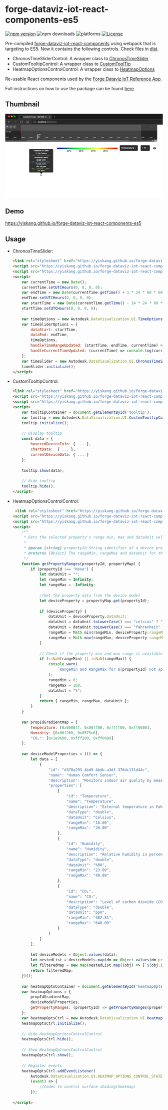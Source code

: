 # forge-dataviz-iot-react-components-es5

[![npm version](https://badge.fury.io/js/forge-dataviz-iot-react-components.svg)](https://badge.fury.io/js/forge-dataviz-iot-react-components)
![npm downloads](https://img.shields.io/npm/dw/forge-dataviz-iot-react-components.svg)
![platforms](https://img.shields.io/badge/platform-windows%20%7C%20osx%20%7C%20linux-lightgray.svg)
[![License](https://img.shields.io/badge/License-Apache%202.0-blue.svg)](https://opensource.org/licenses/Apache-2.0)

Pre-compiled [forge-dataviz-iot-react-components](https://github.com/Autodesk-Forge/forge-dataviz-iot-react-components) using webpack that is targeting to ES5. Now it contains the following controls. Check files in [dist](dist).

- ChronosTimeSliderControl: A wrapper class to [ChronosTimeSlider](https://github.com/Autodesk-Forge/forge-dataviz-iot-react-components/blob/main/client/components/ChronosTimeSlider.jsx)
- CustomTooltipControl: A wrapper class to [CustomToolTip](https://github.com/Autodesk-Forge/forge-dataviz-iot-react-components/blob/main/client/components/CustomToolTip.jsx)
- HeatmapOptionsControlControl: A wrapper class to [HeatmapOptions](https://github.com/Autodesk-Forge/forge-dataviz-iot-react-components/blob/main/client/components/HeatmapOptions.jsx)

Re-usable React components used by the [Forge Dataviz IoT Reference App](https://github.com/Autodesk-Forge/forge-dataviz-iot-reference-app).

Full instructions on how to use the package can be found [here](https://forge.autodesk.com/en/docs/dataviz/v1/developers_guide/npm_packages/react_components/)

## Thumbnail

![thumbnail](thumbnail.png)

## Demo

https://yiskang.github.io/forge-dataviz-iot-react-components-es5

## Usage

- ChronosTimeSlider:

    ```html
    <link rel="stylesheet" href="https://yiskang.github.io/forge-dataviz-iot-react-components-es5/dist/timeslider.css" type="text/css">
    <script src="https://yiskang.github.io/forge-dataviz-iot-react-components-es5/dist/vendor.js"></script>
    <script src="https://yiskang.github.io/forge-dataviz-iot-react-components-es5/dist/timeslider.js"></script>
    <script>
        var currentTime = new Date();
        currentTime.setUTCHours(0, 0, 0, 0);
        var endTime = new Date(currentTime.getTime() + 1 * 24 * 60 * 60 * 1000);
        endTime.setUTCHours(0, 0, 0, 0);
        var startTime = new Date(currentTime.getTime() - 14 * 24 * 60 * 60 * 1000);
        startTime.setUTCHours(0, 0, 0, 0);

        var timeOptions = new Autodesk.DataVisualization.UI.TimeOptions(startTime, endTime, currentTime);
        var timeSliderOptions = {
            dataStart: startTime,
            dataEnd: endTime,
            timeOptions,
            handleTimeRangeUpdated: (startTime, endTime, currentTime) => console.log(startTime, endTime, currentTime),
            handleCurrentTimeUpdated: (currentTime) => console.log(currentTime)
        };
        var timeSlider = new Autodesk.DataVisualization.UI.ChronosTimeSliderControl(document.getElementById('timeline'), timeSliderOptions);
        timeSlider.initialize();
    </script>
    ```

- CustomTooltipControl:

    ```html
    <link rel="stylesheet" href="https://yiskang.github.io/forge-dataviz-iot-react-components-es5/dist/customtooltip.css" type="text/css">
    <script src="https://yiskang.github.io/forge-dataviz-iot-react-components-es5/dist/vendor.js"></script>
    <script src="https://yiskang.github.io/forge-dataviz-iot-react-components-es5/dist/customtooltip.js"></script>
    <script>
        var tooltipContainer = document.getElementById('tooltip');
        var tooltip = new Autodesk.DataVisualization.UI.CustomTooltipControl(tooltipContainer);
        tooltip.initialize();

        // Display tooltip
        const data = {
            hoveredDeviceInfo: { ... },
            chartData:  { ... },
            currentDeviceData: { ... }
        };

        tooltip.show(data);

        // Hide tooltip
        tooltip.hide();
    </script>
    ```

- HeatmapOptionsControlControl:

    ```html
     <link rel="stylesheet" href="https://yiskang.github.io/forge-dataviz-iot-react-components-es5/dist/heatmapoptions.css" type="text/css">
    <script src="https://yiskang.github.io/forge-dataviz-iot-react-components-es5/dist/vendor.js"></script>
    <script src="https://yiskang.github.io/forge-dataviz-iot-react-components-es5/dist/heatmapoptions.js"></script>
    <script>
        /**
         * Gets the selected property's range min, max and dataUnit value.
         *
         * @param {string} propertyId String identifier of a device property.
         * @returns {Object} The rangeMin, rangeMax and dataUnit for the selected propertyId
         */
        function getPropertyRanges(propertyId, propertyMap) {
            if (propertyId !== "None") {
                let dataUnit = "";
                let rangeMin = Infinity;
                let rangeMax = -Infinity;

                //Get the property data from the device model
                let deviceProperty = propertyMap.get(propertyId);

                if (deviceProperty) {
                    dataUnit = deviceProperty.dataUnit;
                    dataUnit = dataUnit.toLowerCase() === "celsius" ? "°C" : dataUnit;
                    dataUnit = dataUnit.toLowerCase() === "fahrenheit" ? "°F" : dataUnit;
                    rangeMin = Math.min(rangeMin, deviceProperty.rangeMin); // will be NaN if deviceProperty.rangeMin == undefined or NaN
                    rangeMax = Math.max(rangeMax, deviceProperty.rangeMax); // will be NaN if deviceProperty.rangeMax == undefined or NaN
                }

                // Check if the property min and max range is available in the device model, else notify user
                if (isNaN(rangeMin) || isNaN(rangeMax)) {
                    console.warn(
                        `RangeMin and RangeMax for ${propertyId} not specified. Please update these values in the device model`
                    );
                    rangeMin = 0;
                    rangeMax = 100;
                    dataUnit = "%";
                }
                return { rangeMin, rangeMax, dataUnit };
            }
        }

        var propIdGradientMap = {
            Temperature: [0x0000ff, 0x00ff00, 0xffff00, 0xff0000],
            Humidity: [0x00f260, 0x0575e6],
            "CO₂": [0x1e9600, 0xfff200, 0xff0000]
        };

        var deviceModelProperties = (() => {
            let data = [
                {
                    "id": "d370a293-4bd5-4bdb-a3df-376dc131d44c",
                    "name": "Human Comfort Sensor",
                    "description": "Monitors indoor air quality by measuring levels of Carbon Dioxide (CO2), temperature, and humidity.",
                    "properties": [
                        {
                            "id": "Temperature",
                            "name": "Temperature",
                            "description": "External temperature in Fahrenheit",
                            "dataType": "double",
                            "dataUnit": "Celsius",
                            "rangeMin": "18.00",
                            "rangeMax": "28.00"
                        },
                        {
                            "id": "Humidity",
                            "name": "Humidity",
                            "description": "Relative humidity in percentage",
                            "dataType": "double",
                            "dataUnit": "%RH",
                            "rangeMin": "23.09",
                            "rangeMax": "49.09"
                        },
                        {
                            "id": "CO₂",
                            "name": "CO₂",
                            "description": "Level of carbon dioxide (CO₂)",
                            "dataType": "double",
                            "dataUnit": "ppm",
                            "rangeMin": "482.81",
                            "rangeMax": "640.00"
                        }
                    ]
                }
            ];

            let deviceModels = Object.values(data);
            let nestedList = deviceModels.map(dm => Object.values(dm.properties)).flat();
            let filteredMap = new Map(nestedList.map((obj) => [`${obj.id}`, obj]));
            return filteredMap;
        })();

        var heatmapOptsContainer = document.getElementById('heatmapOpts');
        var heatmapOptions = {
            propIdGradientMap,
            deviceModelProperties,
            getPropertyRanges: (propertyId) => getPropertyRanges(propertyId, deviceModelProperties)
        };
        var heatmapOptsCtrl = new Autodesk.DataVisualization.UI.HeatmapOptionsControlControl(heatmapOptsContainer, heatmapOptions);
        heatmapOptsCtrl.initialize();

        // Hide HeatmapOptionsControlControl
        heatmapOptsCtrl.hide();

        // Show HeatmapOptionsControlControl
        heatmapOptsCtrl.show();

        // Register events
        heatmapOptsCtrl.addEventListener(
            Autodesk.DataVisualization.UI.HEATMAP_OPTIONS_CONTROL_STATE_CHANGED_EVENT,
            (event) => {
                //Codes to control surface shading(heatmap)
            });
        
    </script>
    ```